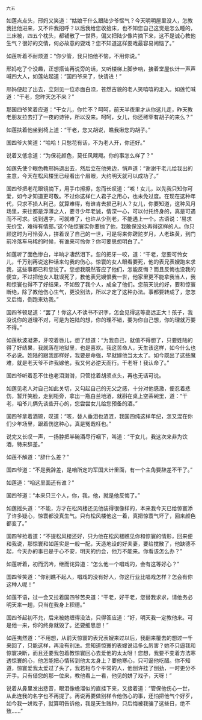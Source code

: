     六五 

   如莲点点头，邢妈又笑道：“姑娘干什么跟陆少爷怄气？今天明明屋里没人，怎教我拦他进来，又不许我招呼？以后我给您收拾床，也不知您自己这觉是怎么睡的，三床被，四五个枕头，都铺散了一世界，偏又把陆少像片摘下来，这不是诚心教他生气？很好的交情，何必故意的耍戏？您不知道这样耍戏最容易闹恼了。”

   如莲听着不耐烦道：“你少管，我只怕他不恼，不用你说。”

   邢妈吃了个没趣，正想搭讪再说旁的话，又听楼梯上脚步响，接着堂屋伙计一声声喊四大人，如莲站起道：“国四爷来了，快请进！”

   邢妈便赶了出去，立刻见一位赤面白须，苍然古貌的老人笑嘻嘻的走入。如莲忙喊道：“干老，您昨天怎不来？”

   那国四爷笑着应道：“干女儿，你忙不？呵呵，前天半夜里才从你这儿走，昨天教老朋友拉去打了一夜的诗钟，所以没来。呵呵，女儿，你还稀罕有胡子的来么？”

   如莲扶着他坐到椅上道：“干老，您又胡说，瞧我揪您的胡子。”

   国四爷大笑道：“哈哈！只愁花有话，不为老人开，你还好。”

   说着又低念道：“为保花颜色，莫任风飕飕。你的事怎么样了？”

   如莲先使个眼色教邢妈退出去，然后立在他旁边，悄声道：“谢谢干老儿给我出的主意，今天在松风楼里已经看出个眉眼，大约明天就可以成功了。”

   国四爷把老花眼镜摘下，用手巾擦擦，忽而长叹道：“咳！女儿，以先我只知你可爱，如今才知道更可敬。不过你这样仁人君子之用心，也未免过度。在现在这种年代，只求不损人利己，就算难得，有谁肯去损己利人？女儿，你要知道，这种风月场里，来往都是浮薄之人，要寻少年老诚，情深一心，可以付托终身的，真是可遇而不可求。说到遇字，可就难了，也许从少到老，不能遇上一个。古语说：‘易求无价宝，难得有情郎。’这个陆惊寰实你要抛了他，我敢保没处再得这样的人。你只顾这时为可怜旁人，拼着误了自己的一世，可是将来你蹉跎岁月，人老珠黄，到门前冷落车马稀的时候，有谁来可怜你？你可要思想明白了。”

   如莲听了面色惨白，半晌才凄然泪下。忽的把牙一咬，道：“干老，您要可怜女儿，千万别再说这种话来勾我的伤心。惊寰的女人眼看要死，他的表兄表嫂跑来求我，这些事都已和您说了。您想我既然答应了他们，怎能反悔？而且反悔也没我的便宜，不过把他女人耽误死了，教他表兄嫂恨我一世，他家里更不能拿我当人，我和惊寰也得不了好结果，不如毁了我个人，成全了他们。您前天说的好，要和惊寰断绝，除了教他伤心生气，更没别法，所以才定了这种办法。事都要转成了，您怎又后悔，倒跑来劝我。”

   国四爷顿足道：“罢了！你这人不读书不识字，怎会见得这等高远正大！孩子，我没说你的道理不对，可是为姓陆的想，你的理不错，要为你自己想，你的理就万要不得。”

   如莲秋波凝滞，牙咬着唇儿，想了想道：“为我自己，就值不得想了，只要姓陆的得了好结果，我就落在地狱里，也是喜欢。我这苦命人，天生该这样，如今什么也不必说。姓陆的跟我那样好，我要是命强，早就嫁他当太太了。如今既出了这些魔难，就是老天爷不许我嫁他，我又何必逆天而行。干老呀！我认命了。”

   国四爷听着忍不住也老泪潸潸，只管捻着胡须点头，再也无话可说。

   如莲见老人对自己如此关切，又勾起自己的无父之感，十分对他感激，便忍着悲伤，暂开笑脸，走到柜旁，拿出一瓶白兰地酒，就斟在桌上空茶碗里，道：“干老，咱爷儿俩先谈些开心的，您尝尝女儿给您预备的酒。”

   国四爷拿着酒碗，叹道：“咳，替人垂泪也涟涟，我国四纯这样年纪，怎又混在你们少年场里，跟着伤这种心，真是冤哉枉也。”

   说完又长叹一声，一扬脖把半碗酒尽行咽下，叫道：“干女儿，我这次来非为饮酒，特来辞差。”

   如莲不解道：“辞什么差？”

   国四爷道：“不是我辞差，是咱所定的军国大计里面，有一个主角要辞差不干了。”

   如莲道：“咱这里面还有谁？”

   国四爷道：“本来只三个人，你，我，他，就是他反悔了。”

   如莲摇头道：“不能，方才在松风楼还见他装得很像样的，本来我今天已给惊寰添了许多疑心，惊寰都没真生气。只有松风楼他这一着，真把惊寰气坏了，回来颜色都变了。”

   国四爷抢着道：“不提松风楼还好，只为他在松风楼瞧见你和惊寰的情形，回来便和我说，那惊寰和如莲实是一般一配，天造地设的好夫妻，要给搅散了，他缺德不起，今天办的事已是于心不安，明天的约会，他万不能来。你看该怎么办？”

   如莲听着，初而沉吟，继而诧异道：“怎么他一个唱戏的，会有这等好心？”

   国四爷笑道：“你别瞧不起人，唱戏的没有好人，你这行业比唱戏怎样？怎会有你这种人呢！”

   如莲不语，过一会又拉着国四爷苦央道：“干老，好干老，您替我求求，请他务必明天来一趟，只当在我身上积德。”

   国四爷起初不允，后来被她缠得没法，只得答应道：“好，明天我一定教他来。可是他一来，你的终身就毁了。还要细思想！”

   如莲夷然道：“不用想，从前天惊寰的表兄表嫂来过以后，我翻来覆去的想过一千来回了，只能这样，再没有别法。您知道惊寰的表嫂说话多么厉害？她不只逼我和惊寰决断，而且还要我包着教惊寰回心去爱他的太太呀！您想，我要不变着方法寒透惊寰的心，他怎能把心情转到他太太身上？要他寒心，只可逼他吃醋。你不知道，惊寰爱我太爱过了头了，我若相与个平常的人，他倒许挂了倒劲，一时更分不开手。只有借您的那一位来，教他看上一看，他见的姘了戏子，天呀！”

   说着从鼻里发出悲音，眼泪像檐溜似的直挂下来，又接着道：“管保他伤心一世，从此连我的名字也不再提了。再说再要做别样令他伤心的事，还怕把他气个好歹，如今我一姘戏子，就算明告诉他，我是天生贱种，只后悔被我骗了这些日，绝不致……”

